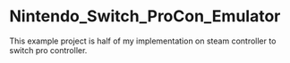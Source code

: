 # Nintendo_Switch_ProCon_Emulator

This example project is half of my implementation on steam controller to switch pro controller.  
